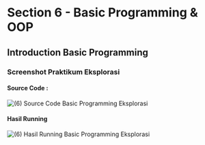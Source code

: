 # Section 6 - Basic Programming & OOP
## Introduction Basic Programming
### Screenshot Praktikum Eksplorasi
#### Source Code :
![(6) Source Code Basic Programming Eksplorasi](https://user-images.githubusercontent.com/95559118/224495448-bc3d8a9e-cb93-48ab-9bda-8e3810350c2b.png) <br>
#### Hasil Running
![(6) Hasil Running Basic Programming Eksplorasi](https://user-images.githubusercontent.com/95559118/224495262-b0bbb45f-1c01-4273-bec5-fe26cad8f2da.png)
